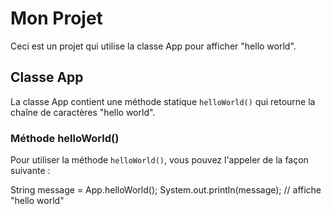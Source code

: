 # Mon Projet

Ceci est un projet qui utilise la classe App pour afficher "hello world".

## Classe App

La classe App contient une méthode statique `helloWorld()` qui retourne la chaîne de caractères "hello world".

### Méthode helloWorld()

Pour utiliser la méthode `helloWorld()`, vous pouvez l'appeler de la façon suivante :

String message = App.helloWorld();
System.out.println(message); // affiche "hello world"
